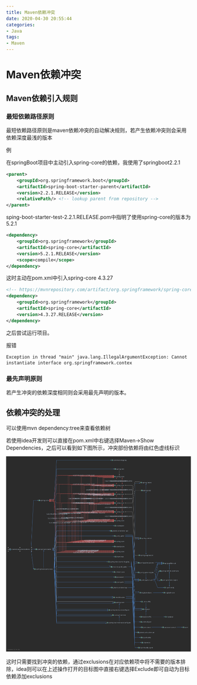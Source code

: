 ```yaml
---
title: Maven依赖冲突
date: 2020-04-30 20:55:44
categories:
- Java
tags:
- Maven
---
```


# Maven依赖冲突

## Maven依赖引入规则

### 最短依赖路径原则

最短依赖路径原则是maven依赖冲突的自动解决规则，若产生依赖冲突则会采用依赖深度最浅的版本

例

在springBoot项目中主动引入spring-core的依赖，我使用了springboot2.2.1

```xml
<parent>
    <groupId>org.springframework.boot</groupId>
    <artifactId>spring-boot-starter-parent</artifactId>
    <version>2.2.1.RELEASE</version>
    <relativePath/> <!-- lookup parent from repository -->
</parent>
```

sping-boot-starter-test-2.2.1.RELEASE.pom中指明了使用spring-core的版本为5.2.1

```xml
<dependency>
    <groupId>org.springframework</groupId>
    <artifactId>spring-core</artifactId>
    <version>5.2.1.RELEASE</version>
    <scope>compile</scope>
</dependency>
```

这时主动在pom.xml中引入spring-core 4.3.27

```xml
<!-- https://mvnrepository.com/artifact/org.springframework/spring-core -->
<dependency>
    <groupId>org.springframework</groupId>
    <artifactId>spring-core</artifactId>
    <version>4.3.27.RELEASE</version>
</dependency>
```

之后尝试运行项目。

报错

```
Exception in thread "main" java.lang.IllegalArgumentException: Cannot instantiate interface org.springframework.contex
```

### 最先声明原则

若产生冲突的依赖深度相同则会采用最先声明的版本。

## 依赖冲突的处理

可以使用mvn dependency:tree来查看依赖树

若使用idea开发则可以直接在pom.xml中右键选择Maven->Show Dependencies，之后可以看到如下图所示，冲突部份依赖将由红色虚线标识

![img](Maven依赖冲突\mavendependenciesdemo.svg)

这时只需要找到冲突的依赖，通过exclusions在对应依赖项中将不需要的版本排除，idea则可以在上述操作打开的目标图中直接右键选择Exclude即可自动为目标依赖添加exclusions

